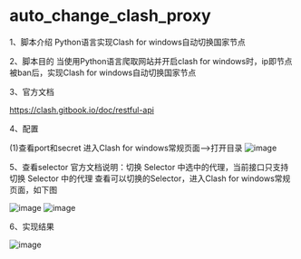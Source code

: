 # auto_change_clash_proxy
1、脚本介绍
Python语言实现Clash for windows自动切换国家节点

2、脚本目的
当使用Python语言爬取网站并开启clash for windows时，ip即节点被ban后，实现Clash for windows自动切换国家节点

3、官方文档

https://clash.gitbook.io/doc/restful-api

4、配置

(1)查看port和secret
进入Clash for windows常规页面-->打开目录
 ![image](https://user-images.githubusercontent.com/79882515/237053980-ed3d9dfa-37f9-4dc7-9a33-89cacb47fe1e.png)
 
5、查看selector
官方文档说明：切换 Selector 中选中的代理，当前接口只支持切换 Selector 中的代理 查看可以切换的Selector，进入Clash for windows常规页面，如下图

 ![image](https://user-images.githubusercontent.com/79882515/237054361-bbb07165-e96c-44b2-bd53-190ca92128a5.png)
![image](https://user-images.githubusercontent.com/79882515/237054408-ba66e580-07a0-4f5f-b805-47c1820f68ee.png)

6、实现结果

 ![image](https://user-images.githubusercontent.com/79882515/237054430-8702053b-a71b-4844-ad34-335a1745f5db.png)

